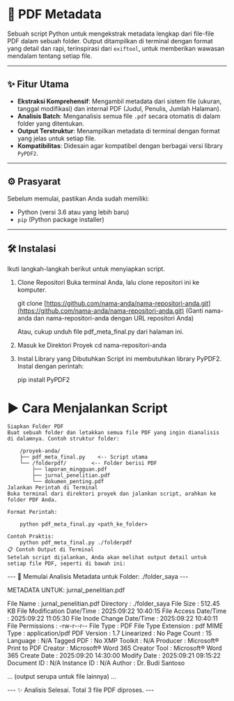 # 🚀 PDF Metadata

Sebuah script Python untuk mengekstrak metadata lengkap dari file-file PDF dalam sebuah folder. Output ditampilkan di terminal dengan format yang detail dan rapi, terinspirasi dari `exiftool`, untuk memberikan wawasan mendalam tentang setiap file.

---

## ✨ Fitur Utama

-   **Ekstraksi Komprehensif**: Mengambil metadata dari sistem file (ukuran, tanggal modifikasi) dan internal PDF (Judul, Penulis, Jumlah Halaman).
-   **Analisis Batch**: Menganalisis semua file `.pdf` secara otomatis di dalam folder yang ditentukan.
-   **Output Terstruktur**: Menampilkan metadata di terminal dengan format yang jelas untuk setiap file.
-   **Kompatibilitas**: Didesain agar kompatibel dengan berbagai versi library `PyPDF2`.

---

## ⚙️ Prasyarat

Sebelum memulai, pastikan Anda sudah memiliki:
-   Python (versi 3.6 atau yang lebih baru)
-   `pip` (Python package installer)

---

## 🛠️ Instalasi

Ikuti langkah-langkah berikut untuk menyiapkan script.

1. Clone Repositori
    Buka terminal Anda, lalu clone repositori ini ke komputer.

    git clone [https://github.com/nama-anda/nama-repositori-anda.git](https://github.com/nama-anda/nama-repositori-anda.git)
    (Ganti nama-anda dan nama-repositori-anda dengan URL repositori Anda)

    Atau, cukup unduh file pdf_meta_final.py dari halaman ini.

2. Masuk ke Direktori Proyek
    cd nama-repositori-anda

3. Instal Library yang Dibutuhkan
    Script ini membutuhkan library PyPDF2. Instal dengan perintah:

    pip install PyPDF2

# ▶️ Cara Menjalankan Script
    Siapkan Folder PDF
    Buat sebuah folder dan letakkan semua file PDF yang ingin dianalisis di dalamnya. Contoh struktur folder:

        /proyek-anda/
        ├── pdf_meta_final.py    <-- Script utama
        └── /folderpdf/        <-- Folder berisi PDF
            ├── laporan_mingguan.pdf
            ├── jurnal_penelitian.pdf
            └── dokumen_penting.pdf
    Jalankan Perintah di Terminal
    Buka terminal dari direktori proyek dan jalankan script, arahkan ke folder PDF Anda.

    Format Perintah:

        python pdf_meta_final.py <path_ke_folder>

    Contoh Praktis:
        python pdf_meta_final.py ./folderpdf
    📋 Contoh Output di Terminal
    Setelah script dijalankan, Anda akan melihat output detail untuk setiap file PDF, seperti di bawah ini:


--- 🚀 Memulai Analisis Metadata untuk Folder: ./folder_saya ---

METADATA UNTUK: jurnal_penelitian.pdf 

File Name                     : jurnal_penelitian.pdf
Directory                     : ./folder_saya
File Size                     : 512.45 KB
File Modification Date/Time   : 2025:09:22 10:40:15
File Access Date/Time         : 2025:09:22 11:05:30
File Inode Change Date/Time   : 2025:09:22 10:40:11
File Permissions              : -rw-r--r--
File Type                     : PDF
File Type Extension           : pdf
MIME Type                     : application/pdf
PDF Version                   : 1.7
Linearized                    : No
Page Count                    : 15
Language                      : N/A
Tagged PDF                    : No
XMP Toolkit                   : N/A
Producer                      : Microsoft® Print to PDF
Creator                       : Microsoft® Word 365
Creator Tool                  : Microsoft® Word 365
Create Date                   : 2025:09:20 14:30:00
Modify Date                   : 2025:09:21 09:15:22
Document ID                   : N/A
Instance ID                   : N/A
Author                        : Dr. Budi Santoso


... (output serupa untuk file lainnya) ...

--- ✨ Analisis Selesai. Total 3 file PDF diproses. ---
